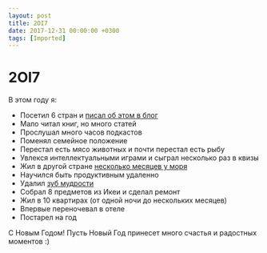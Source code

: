 ```yaml
---
layout: post
title: 2OI7
date: 2017-12-31 00:00:00 +0300
tags: [Imported]
---
```

# 2OI7

В этом году я:

- Посетил 6 стран и [писал об этом в блог](https://blog.alexeyev.me/travel/)
- Мало читал книг, но много статей
- Прослушал много часов подкастов
- Поменял семейное положение
- Перестал есть мясо животных и почти перестал есть рыбу
- Увлекся интеллектуальными играми и сыграл несколько раз в квизы
- Жил в другой стране [несколько месяцев у моря](https://blog.alexeyev.me/vietnam/)
- Научился быть продуктивным удаленно
- Удалил [зуб мудрости](https://blog.alexeyev.me/2017/08/tooth-nha-trang/)
- Собрал 8 предметов из Икеи и сделал ремонт
- Жил в 10 квартирах (от одной ночи до нескольких месяцев)
- Впервые переночевал в отеле
- Постарел на год

С Новым Годом! Пусть Новый Год принесет много счастья и радостных моментов :)